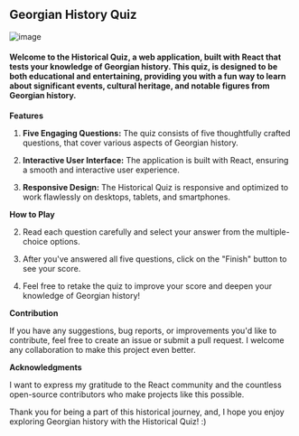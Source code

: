 <h2>Georgian History Quiz</h2>

![image](https://github.com/yulo01/Historical-Quiz/assets/93291077/66d5ad79-593d-482d-916b-8d7ae07b1d31)

<h4> Welcome to the Historical Quiz, a web application, built with React that tests your knowledge of Georgian history. This quiz, is designed to be both educational and entertaining, providing you with a fun way to learn about significant events, cultural heritage, and notable figures from Georgian history. </h4>




**Features**

1. **Five Engaging Questions:** The quiz consists of five thoughtfully crafted questions, that cover various aspects of Georgian history.

2. **Interactive User Interface:** The application is built with React, ensuring a smooth and interactive user experience.

3. **Responsive Design:** The Historical Quiz is responsive and optimized to work flawlessly on desktops, tablets, and smartphones.

**How to Play**


2. Read each question carefully and select your answer from the multiple-choice options.

3. After you've answered all five questions, click on the "Finish" button to see your score.

4. Feel free to retake the quiz to improve your score and deepen your knowledge of Georgian history!


**Contribution**

If you have any suggestions, bug reports, or improvements you'd like to contribute, feel free to create an issue or submit a pull request. I welcome any collaboration to make this project even better.

**Acknowledgments**

I want to express my gratitude to the React community and the countless open-source contributors who make projects like this possible.



Thank you for being a part of this historical journey, and, I hope you enjoy exploring Georgian history with the Historical Quiz! :)
